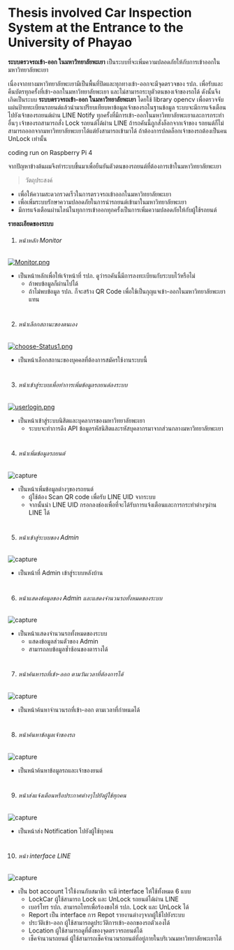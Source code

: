 # Thesis involved Car Inspection System at the Entrance to the University of Phayao
**ระบบตรวจรถเข้า-ออก ในมหาวิทยาลัยพะเยา**   เป็นระบบที่จะเพิ่มความปลอดภัยให้กับการเข้าออกในมหาวิทยาลัยพะเยา

เนื่องจากทางมหาวิทยาลัยพะเยามีเป็นพื้นที่ปิดและทุกทางเข้า-ออกจะมีจุดตรวจของ รปภ. เพื่อรับและคืนบัตรทุกครั้งที่เข้า-ออกในมหาวิทยาลัยพะเยา และไม่สามารถระบุตัวตนของเจ้าของรถได้
ดังนั้นจึงเกิดเป็นระบบ **ระบบตรวจรถเข้า-ออก ในมหาวิทยาลัยพะเยา** โดยใช้ library opencv เพื่อตรวจจับแผ่นป้ายทะเบียนรถยนต์แล้วนำมาเปรียบเทียบหาข้อมูลเจ้าของรถในฐานข้อมูล
ระบบจะมีการแจ้งเตือนไปยังเจ้าของรถยนต์ผ่าน LINE Notify ทุกครั้งที่มีการเข้า-ออกในมหาวิทยาลัยพะเยาและการกระทำอื่นๆ
เจ้าของรถสามารถสั่ง Lock รถยนต์ได้ผ่าน LINE ถ้ารถคันนี้ถูกสั่งล็อกจากเจ้าของ รถยนต์ก็ไม่สามารถออกจากมหาวิทยาลัยพะเยาได้แต่ยังสามารถเข้ามาได้ ถ้าต้องการปลดล็อกเจ้าของรถต้องเป็นคน UnLock เท่านั้น

coding run on Raspberry Pi 4


จากปัญหาข้างต้นผมจึงทำระบบขึ้นมาเพื่อยืนยันตัวตนของรถยนต์ที่ต้องการเข้าในมหาวิทยาลัยพะเยา

> วัตถุประสงค์
- เพื่อให้ความสะดวกรวดเร็วในการตรวจรถเข้าออกในมหาวิทยาลัยพะเยา
- เพื่อเพิ่มระบบรักษาความปลอดภัยในการนำรถยนต์เข้ามาในมหาวิทยาลัยพะเยา
- มีการแจ้งเตือนผ่านไลน์ในทุกการเข้าออกทุกครั้งเป็นการเพิ่มความปลอดภัยให้กับผู้ใช้รถยนต์

**รายละเอียดของระบบ**
1. ###### หน้าหลัก Monitor
[![Monitor.png](https://i.postimg.cc/vZSRHCw2/Monitor.png)](https://postimg.cc/cvYkF9Hf)
 * เป็นหน้าหลักเพื่อให้เจ้าหน้าที่ รปภ. ดูว่ารถคันนี้มีการลงทะเบียนกับระบบไว้หรือไม่ 
    * ถ้าพบข้อมูลก็ผ่านไปได้ 
    * ถ้าไม่พบข้อมูล รปภ. ก็จะสร้าง QR Code เพื่อใช้เป็นกุญแจเข้า-ออกในมหาวิทยาลัยพะเยาแทน
#
#
2. ###### หน้าเลือกสถานะของตนเอง
[![choose-Status1.png](https://i.postimg.cc/qRqdG0XT/choose-Status1.png)](https://postimg.cc/McC4WCFP)
* เป็นหน้าเลือกสถานะของบุคคลที่ต้องการสมัครใช้งานระบบนี้
#
#
3. ###### หน้าเข้าสู่ระบบเพื่อทำการเพิ่มข้อมูลรถยนต์ลงระบบ
[![userlogin.png](https://i.postimg.cc/QtGyF34m/userlogin.png)](https://postimg.cc/Mc5DLh8f)
* เป็นหน้าเข้าสู่ระบบนิสิตและบุคลากรของมหาวิทยาลัยพะเยา 
    * ระบบจะทำการดึง API ข้อมูลรหัสนิสิตและรหัสบุคลากรมาจากส่วนกลางมหาวิทยาลัยพะเยา 
#
#
4. ###### หน้าเพิ่มข้อมูลรถยนต์
![capture](https://www.img.in.th/images/a5f2cb8816cf44a24e433fcd4f020613.png)
* เป็นหน้าเพิ่มข้อมูลต่างๆของรถยนต์
   * ผู้ใช้ต้อง Scan QR code เพื่อรับ LINE UID จากระบบ
   * จากนั้นนำ LINE UID กรอกลงช่องเพื่อที่จะได้รับการแจ้งเตือนและการกระทำต่างๆผ่าน LINE ได้
#
#
5. ###### หน้าเข้าสู่ระบบของ Admin
![capture](https://www.img.in.th/images/c745b21baeb1c7cf9497d881f36913ae.png)
* เป็นหน้าที่ Admin เข้าสู่ระบบหลังบ้าน
#
#
6. ###### หน้าแสดงข้อมูลของ Admin และแสดงจำนวนรถทั้งหมดของระบบ
![capture](https://www.img.in.th/images/465f08156bab9b583715ba5d85a09bfa.png)
* เป็นหน้าแสดงจำนวนรถทั้งหมดของระบบ
   * แสดงข้อมูลส่วนตัวของ Admin
   * สามารถลบข้อมูลซ้ำซ้อนของตารางได้
#
#
7. ###### หน้าค้นหารถที่เข้า-ออก ตามวันเวลาที่ต้องการได้
![capture](https://www.img.in.th/images/85f17154c9edf6786796198e060842d0.png)
* เป็นหน้าค้นหาจำนวนรถที่เข้า-ออก ตามเวลาที่กำหนดได้
#
#
8. ###### หน้าค้นหาข้อมูลเจ้าของรถ
![capture](https://www.img.in.th/images/9ae971ae1bb85ae3c446325d1dd02eff.png)
* เป็นหน้าค้นหาข้อมูลรถและเจ้าของยนต์
#
#
9. ###### หน้าส่งแจ้งเตือนหรือประกาศต่างๆไปยังผู้ใช้ทุกคน
![capture](https://www.img.in.th/images/c440f9d35d810fb211d7c1e5345e70cc.png)
* เป็นหน้าส่ง Notification ไปยังผู้ใช้ทุกคน
#
#
10. ###### หน้า interface LINE 
![capture](https://www.img.in.th/images/b46e1073ac23303e9e368fe38c42bea6.jpg)
* เป็น bot account ไว้ใช้งานกับสมาชิก จะมี interface ให้ใช้ทั้งหมด 6 แบบ
   * LockCar ผู้ใช้สามารถ Lock และ UnLock รถยนต์ได้ผ่าน LINE
   * เบอร์โทร รปภ. สามารถโทรเพื่อร้องขอให้ รปภ. Lock และ UnLock ได้
   * Report เป็น interface การ Repot รายงานต่างๆจากผู้ใช้ไปยังระบบ
   * ประวัติเข้า-ออก ผู้ใช้สามารถดูประวัติการเข้า-ออกของรถตัวเองได้
   * Location ผู้ใช้สามารถดูที่ตั้งของจุดตรวจรถยนต์ได้
   * เช็คจำนวนรถยนต์ ผู้ใช้สามารถเช็คจำนวนรถยนต์ที่อยู่ภายในบริเวณมหาวิทยาลัยพะเยาได้
